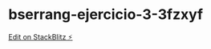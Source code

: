 # bserrang-ejercicio-3-3fzxyf

[Edit on StackBlitz ⚡️](https://stackblitz.com/edit/bserrang-ejercicio-3-3fzxyf)